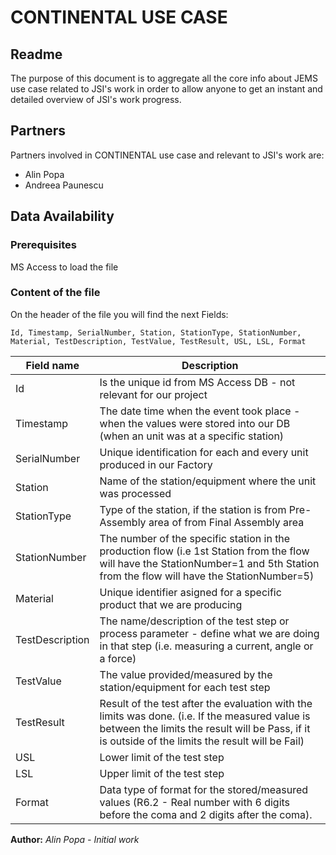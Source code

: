 # CONTINENTAL USE CASE

## Readme
The purpose of this document is to aggregate all the core info about JEMS use case related to JSI's work in order to allow anyone to get an instant and detailed overview of JSI's work progress.

## Partners
Partners involved in CONTINENTAL use case and relevant to JSI's work are:

* Alin Popa
* Andreea Paunescu


## Data Availability

### Prerequisites
MS Access to load the file

### Content of the file
On the header of the file you will find the next Fields:
```
Id, Timestamp, SerialNumber, Station, StationType, StationNumber, Material, TestDescription, TestValue, TestResult, USL, LSL, Format
```

| Field name | Description |
| ---------- | ----------- |
| Id         | Is the unique id from MS Access DB - not relevant for our project |
| Timestamp  | The date time when the event took place - when the values were stored into our DB (when an unit was at a specific station) |
| SerialNumber| Unique identification for each and every unit produced in our Factory |
| Station    | Name of the station/equipment where the unit was processed |
| StationType | Type of the station, if the station is from Pre-Assembly area of from Final Assembly area |
| StationNumber | The number of the specific station in the production flow (i.e 1st Station from the flow will have the StationNumber=1 and 5th Station  from the flow will have the StationNumber=5) |
| Material | Unique identifier asigned for a specific product that we are producing |
| TestDescription | The name/description of the test step or process parameter - define what we are doing in that step (i.e. measuring a current, angle or a force) |
| TestValue | The value provided/measured by the station/equipment for each test step |
| TestResult | Result of the test after the evaluation with the limits was done. (i.e. If the measured value is between the limits the result will be Pass, if it is outside of the limits the result will be Fail) |
| USL | Lower limit of the test step |
| LSL | Upper limit of the test step |
| Format | Data type of format for the stored/measured values (R6.2 - Real number with 6 digits before the coma and 2 digits after the coma). |

__Author:__ _Alin Popa - Initial work_





